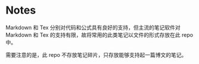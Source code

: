 # Notes

Markdown 和 Tex 分别对代码和公式具有良好的支持，但主流的笔记软件对 Markdown 和 Tex 的支持有限，故将常用的此类笔记以文件的形式存放在此 repo 中。

需要注意的是，此 repo 不存放笔记碎片，只存放能够支持起一篇博文的笔记。
